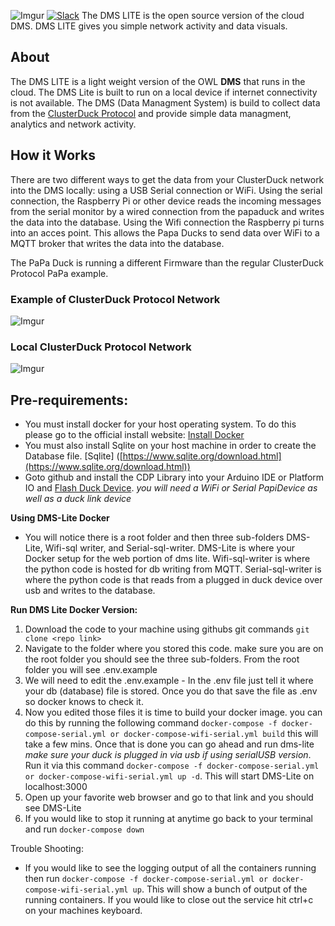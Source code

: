 ![Imgur](https://i.imgur.com/xIHNbkz.png)
 [![Slack](https://img.shields.io/badge/Join-Slack-blue)](https://www.project-owl.com/slack)
 The DMS LITE is the open source version of the cloud DMS. DMS LITE gives you simple network activity and data visuals.

## About
The DMS LITE is a light weight version of the OWL **DMS** that runs in the cloud. The DMS Lite is built to run on a local device if internet connectivity is not available. The DMS (Data Managment System) is build to collect data from the [ClusterDuck Protocol](https://github.com/Call-for-Code/ClusterDuck-Protocol) and provide simple data managment, analytics and network activity. 

## How it Works
There are two different ways to get the data from your ClusterDuck network into the DMS locally: using a USB Serial connection or WiFi. Using the serial connection, the Raspberry Pi or other device reads the incoming messages from the serial monitor by a wired connection from the papaduck and writes the data into the database. Using the Wifi connection the Raspberry pi turns into an acces point. This allows the Papa Ducks to send data over WiFi to a MQTT broker that writes the data into the database.

The PaPa Duck is running a different Firmware than the regular ClusterDuck Protocol PaPa example.

### Example of ClusterDuck Protocol Network

![Imgur](https://i.imgur.com/SMRbAKk.jpg)

### Local ClusterDuck Protocol Network

![Imgur](https://i.imgur.com/B5NbR0k.jpg)

## Pre-requirements:

-   You must install docker for your host operating system. To do this please go to the official install website:  [Install Docker](https://docs.docker.com/get-docker/)
-   You must also install Sqlite on your host machine in order to create the Database file. [Sqlite] ([https://www.sqlite.org/download.html](https://www.sqlite.org/download.html))
-   Goto github and install the CDP Library into your Arduino IDE or Platform IO and  [Flash Duck Device](https://github.com/Call-for-Code/ClusterDuck-Protocol).  _you will need a WiFi or Serial PapiDevice as well as a duck link device_

**Using DMS-Lite Docker**

-   You will notice there is a root folder and then three sub-folders DMS-Lite, Wifi-sql writer, and Serial-sql-writer. DMS-Lite is where your Docker setup for the web portion of dms lite. Wifi-sql-writer is where the python code is hosted for db writing from MQTT. Serial-sql-writer is where the python code is that reads from a plugged in duck device over usb and writes to the database.

**Run DMS Lite Docker Version:**

1.  Download the code to your machine using githubs git commands  `git clone <repo link>`
2.  Navigate to the folder where you stored this code. make sure you are on the root folder you should see the three sub-folders. From the root folder you will see .env.example
3.  We will need to edit the .env.example - In the .env file just tell it where your db (database) file is stored. Once you do that save the file as .env so docker knows to check it.
4.  Now you edited those files it is time to build your docker image. you can do this by running the following command  `docker-compose -f docker-compose-serial.yml or docker-compose-wifi-serial.yml build` this will take a few mins. Once that is done you can go ahead and run dms-lite  _make sure your duck is plugged in via usb if using serialUSB version_. Run it via this command  `docker-compose -f docker-compose-serial.yml or docker-compose-wifi-serial.yml up -d`. This will start DMS-Lite on localhost:3000
5.  Open up your favorite web browser and go to that link and you should see DMS-Lite
6.  If you would like to stop it running at anytime go back to your terminal and run  `docker-compose down`

Trouble Shooting:

-   If you would like to see the logging output of all the containers running then run  `docker-compose -f docker-compose-serial.yml or docker-compose-wifi-serial.yml up`. This will show a bunch of output of the running containers. If you would like to close out the service hit ctrl+c on your machines keyboard.